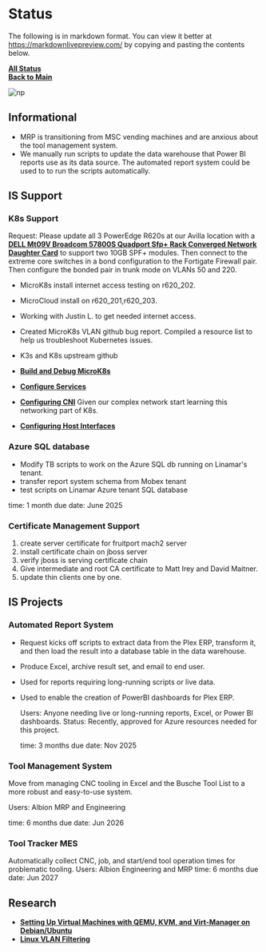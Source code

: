 # Status

The following is in markdown format. You can view it better at <https://markdownlivepreview.com/> by copying and pasting the contents below.

**[All Status](../weekly/status_list.md)**\
**[Back to Main](../../../README.md)**

![np](https://cdn.prod.website-files.com/65a5be30bf4809bb3a2e8aff/65de6a24f3bc7cfdb5711e46_ethernet2.jpeg)

## Informational

- MRP is transitioning from MSC vending machines and are anxious about the tool management system.
- We manually run scripts to update the data warehouse that Power BI reports use as its data source.  The automated report system could be used to to run the scripts automatically.

## IS Support

### K8s Support

Request: Please update all 3 PowerEdge R620s at our Avilla location with a **[DELL Mt09V Broadcom 57800S Quadport Sfp+ Rack Converged Network Daughter Card](https://www.ebay.com/itm/DELL-Mt09V-Broadcom-57800S-Quadport-Sfp-Rack-Converged-Network-Daughter-Card/303465861553?epid=1622568435&hash=item46a7f991b1:g:wlEAAOSw5eNeMc9-)** to support two 10GB SPF+ modules.  Then connect to the extreme core switches in a bond configuration to the Fortigate Firewall pair.  Then configure the bonded pair in trunk mode on VLANs 50 and 220.

- MicroK8s install internet access testing on r620_202.
- MicroCloud install on r620_201,r620_203.
- Working with Justin L. to get needed internet access.
- Created MicroK8s VLAN github bug report.
Compiled a resource list to help us troubleshoot Kubernetes issues.

- K3s and K8s upstream github
- **[Build and Debug MicroK8s](https://github.com/canonical/microk8s/blob/master/docs/build.md)**
- **[Configure Services](https://microk8s.io/docs/configuring-services)**
- **[Configuring CNI](https://microk8s.io/docs/change-cidr)**
Given our complex network start learning this networking part of K8s.
- **[Configuring Host Interfaces](https://microk8s.io/docs/configure-host-interfaces)**

### Azure SQL database

- Modify TB scripts to work on the Azure SQL db running on Linamar's tenant.
- transfer report system schema from Mobex tenant
- test scripts on Linamar Azure tenant SQL database

time: 1 month
due date: June 2025

### Certificate Management Support

1. create server certificate for fruitport mach2 server
2. install certificate chain on jboss server
3. verify jboss is serving certificate chain
4. Give intermediate and root CA certificate to Matt Irey and David Maitner.
5. update thin clients one by one.

## IS Projects

### Automated Report System

- Request kicks off scripts to extract data from the Plex ERP, transform it, and then load the result into a database table in the data warehouse.
- Produce Excel, archive result set, and email to end user.
- Used for reports requiring long-running scripts or live data.
- Used to enable the creation of PowerBI dashboards for Plex ERP.

  Users: Anyone needing live or long-running reports, Excel, or Power BI dashboards.
  Status: Recently, approved for Azure resources needed for this project.

  time: 3 months
  due date: Nov 2025

### Tool Management System

  Move from managing CNC tooling in Excel and the Busche Tool List to a more robust and easy-to-use system.

  Users: Albion MRP and Engineering

  time: 6 months
  due date: Jun 2026

### Tool Tracker MES

  Automatically collect CNC, job, and start/end tool operation times for problematic tooling.
  Users: Albion Engineering and MRP
  time: 6 months
  due date: Jun 2027

## Research

- **[Setting Up Virtual Machines with QEMU, KVM, and Virt-Manager on Debian/Ubuntu](https://linuxconfig.org/setting-up-virtual-machines-with-qemu-kvm-and-virt-manager-on-debian-ubuntu)**
- **[Linux VLAN Filtering](https://www.youtube.com/watch?v=a8ghZoBZcE0&list=PLmZU6NElARbZtvrVbfz9rVpWRt5HyCeO7&index=3)**
